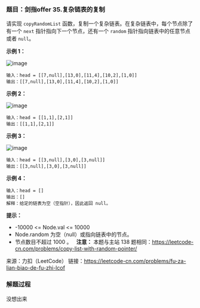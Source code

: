 ### 题目：剑指offer 35.复杂链表的复制
请实现 `copyRandomList` 函数，复制一个复杂链表。在复杂链表中，每个节点除了有一个 `next` 指针指向下一个节点，还有一个 `random` 指针指向链表中的任意节点或者 `null`。

**示例 1：**

![image](https://user-images.githubusercontent.com/41363767/157841359-4d0d9bb6-ae41-4ef2-877e-29849971e7ff.png)

```
输入：head = [[7,null],[13,0],[11,4],[10,2],[1,0]]
输出：[[7,null],[13,0],[11,4],[10,2],[1,0]]
```
**示例 2：**

![image](https://user-images.githubusercontent.com/41363767/157841383-e73644ad-9aa3-4649-b5c8-e9570626f029.png)

```
输入：head = [[1,1],[2,1]]
输出：[[1,1],[2,1]]
```
**示例 3：**

![image](https://user-images.githubusercontent.com/41363767/157841425-a3bb6a6a-febf-451b-9912-b28bfb85177f.png)

```
输入：head = [[3,null],[3,0],[3,null]]
输出：[[3,null],[3,0],[3,null]]
```
**示例 4：**
```
输入：head = []
输出：[]
解释：给定的链表为空（空指针），因此返回 null。
```

**提示：**
- -10000 <= Node.val <= 10000
- Node.random 为空（null）或指向链表中的节点。
- 节点数目不超过 1000 。
 
**注意：**
本题与主站 138 题相同：https://leetcode-cn.com/problems/copy-list-with-random-pointer/

来源：力扣（LeetCode）
链接：https://leetcode-cn.com/problems/fu-za-lian-biao-de-fu-zhi-lcof

### 解题过程
没想出来
